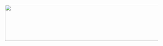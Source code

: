 <a href="https://github.com/devxb/gitanimals">
  <img src="https://render.gitanimals.org/lines/{kyn1013}?pet-id=1" width="1000" height="120"/>
</a>

